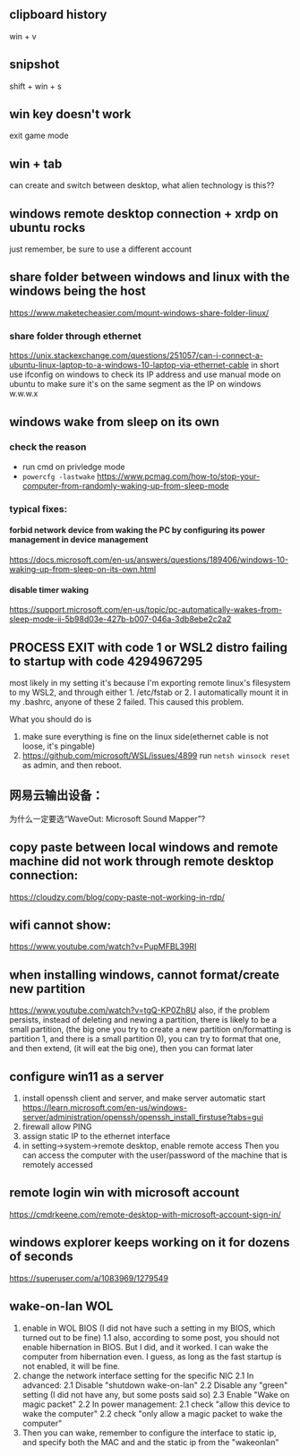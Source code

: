 ## clipboard history
win + v
## snipshot
shift + win + s
## win key doesn't work
exit game mode
## win + tab
can create and switch between desktop, what alien technology is this??

## windows remote desktop connection + xrdp on ubuntu rocks
just remember, be sure to use a different account

## share folder between windows and linux with the windows being the host
https://www.maketecheasier.com/mount-windows-share-folder-linux/
### share folder through ethernet 
https://unix.stackexchange.com/questions/251057/can-i-connect-a-ubuntu-linux-laptop-to-a-windows-10-laptop-via-ethernet-cable
in short use ifconfig on windows to check its IP address
and use manual mode on ubuntu to make sure it's on the same segment as the IP on windows w.w.w.x

## windows wake from sleep on its own
### check the reason 
- run cmd on privledge mode
- `powercfg -lastwake`
https://www.pcmag.com/how-to/stop-your-computer-from-randomly-waking-up-from-sleep-mode
### typical fixes:
#### forbid network device from waking the PC by configuring its power management in device management
https://docs.microsoft.com/en-us/answers/questions/189406/windows-10-waking-up-from-sleep-on-its-own.html
#### disable timer waking
https://support.microsoft.com/en-us/topic/pc-automatically-wakes-from-sleep-mode-ii-5b98d03e-427b-b007-046a-3db8ebe2c2a2 


## PROCESS EXIT with code 1 or WSL2 distro failing to startup with code 4294967295
most likely in my setting it's because I'm exporting remote linux's filesystem to my WSL2,
and through either 1. /etc/fstab or 2. I automatically mount it in my .bashrc, anyone of these 2 failed.
This caused this problem.

What you should do is 
1. make sure everything is fine on the linux side(ethernet cable is not loose, it's pingable)
2. https://github.com/microsoft/WSL/issues/4899
run `netsh winsock reset` as admin, and then reboot.

## 网易云输出设备：
为什么一定要选“WaveOut: Microsoft Sound Mapper”?

## copy paste between local windows and remote machine did not work through remote desktop connection:
https://cloudzy.com/blog/copy-paste-not-working-in-rdp/

## wifi cannot show:
https://www.youtube.com/watch?v=PupMFBL39RI

## when installing windows, cannot format/create new partition
https://www.youtube.com/watch?v=tgQ-KP0Zh8U
also, if the problem persists, instead of deleting and newing a partition, 
there is likely to be a small partition, (the big one you try to create a new partition on/formatting is partition 1, and there is a small partition 0), you can try to format that one, and then extend, (it will eat the big one), then you can format later 

## configure win11 as a server
1. install openssh client and server, and make server automatic start
	https://learn.microsoft.com/en-us/windows-server/administration/openssh/openssh_install_firstuse?tabs=gui
2. firewall allow PING
3. assign static IP to the ethernet interface
4. in setting->system->remote desktop, enable remote access
Then you can access the computer with the user/password of the machine that is remotely accessed

## remote login win with microsoft account
https://cmdrkeene.com/remote-desktop-with-microsoft-account-sign-in/

## windows explorer keeps working on it for dozens of seconds
https://superuser.com/a/1083969/1279549

## wake-on-lan WOL
1. enable in WOL BIOS (I did not have such a setting in my BIOS, which turned out to be fine)
	1.1 also, according to some post, you should not enable hibernation in BIOS. But I did, and it worked. I can wake the computer from hibernation even. I guess, as long as the fast startup is not enabled, it will be fine. 
2. change the network interface setting for the specific NIC
	2.1 In advanced:
		2.1 Disable "shutdown wake-on-lan"
		2.2 Disable any "green" setting (I did not have any, but some posts said so)
		2.3 Enable "Wake on magic packet" 
	2.2 In power management:
		2.1 check "allow this device to wake the computer"
		2.2 check "only allow a magic packet to wake the computer"
3. Then you can wake, remember to configure the interface to static ip, and specify both the MAC and and the static ip from the "wakeonlan" 
